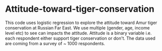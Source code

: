 # Attitude-toward-tiger-conservation
This code uses logistic regression to explore the attitude toward Amur tiger conservation at Russian Far East. 
We use multiple (gender, age, income level etc) to see can impacts the attitude. Attitude is a binary variable i.e. each respondent either support tiger conservation or don't. 
The data used are coming from a survey of ~ 1000 respondents. 
